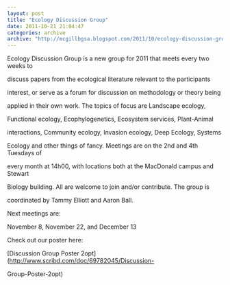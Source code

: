 ```yaml
---
layout: post
title: "Ecology Discussion Group"
date: 2011-10-21 21:04:47
categories: archive
archive: "http://mcgillbgsa.blogspot.com/2011/10/ecology-discussion-group.html"
---
```


Ecology Discussion Group is a new group for 2011 that meets every two weeks to

discuss papers from the ecological literature relevant to the participants

interest, or serve as a forum for discussion on methodology or theory being

applied in their own work. The topics of focus are Landscape ecology,

Functional ecology, Ecophylogenetics, Ecosystem services, Plant-Animal

interactions, Community ecology, Invasion ecology, Deep Ecology, Systems

Ecology and other things of fancy. Meetings are on the 2nd and 4th Tuesdays of

every month at 14h00, with locations both at the MacDonald campus and Stewart

Biology building. All are welcome to join and/or contribute. The group is

coordinated by Tammy Elliott and Aaron Ball.  

  

Next meetings are:  

November 8, November 22, and December 13



  

Check out our poster here:  

[Discussion Group Poster 2opt](http://www.scribd.com/doc/69782045/Discussion-

Group-Poster-2opt)




    
